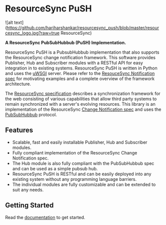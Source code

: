 # ResourceSync PuSH
![alt text](https://github.com/hariharshankar/resourcesync_push/blob/master/resourcesync_logo.jpg?raw=true ResourceSync)

**A ResourceSync PubSubHubbub (PuSH) Implementation.**

ResourceSync PuSH is a PubsubHubbub implementation that also supports the ResourceSync change notification framework. This software provides Publisher, Hub and Subscriber modules with a RESTful API for easy integration in to existing systems. ResourceSync PuSH is written in Python and uses the [uWSGI](http://projects.unbit.it/uwsgi/) server. Please refer to the [ResouceSync Notification spec](http://www.openarchives.org/rs/notification/0.9/notification) for motivating examples and a complete overview of the framework architecture. 

The [ResourceSync specification](http://www.openarchives.org/rs/0.9.1/resourcesync) describes a synchronization framework for the web consisting of various capabilities that allow third party systems to remain synchronized with a server's evolving resources. This library is an implementation of the ResourceSync [Change Notification spec](http://www.openarchives.org/rs/notification/0.9/notification#ChangeNoti) and uses the [PubSubHubbub](https://pubsubhubbub.googlecode.com/git/pubsubhubbub-core-0.4.html) protocol.

## Features
* Scalable, fast and easily installable Publisher, Hub and Subscriber modules.
* Fully compliant implementation of the ResourceSync Change Notification spec.
* The Hub module is also fully compliant with the PubSubHubbub spec and can be used as a simple pubsub hub.
* ResourceSync PuSH is RESTful and can be easily deployed into any existing system without any programming language barriers.
* The individual modules are fully customizable and can be extended to suit any needs.


## Getting Started

Read the [documentation](https://github.com/hariharshankar/resourcesync_push/wiki) to get started.
